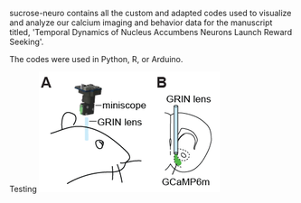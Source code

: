 sucrose-neuro contains all the custom and adapted codes used to visualize and analyze our calcium imaging and behavior data for the manuscript titled, 'Temporal Dynamics of Nucleus Accumbens Neurons Launch Reward Seeking'.

The codes were used in Python, R, or Arduino.

Testing
![test_image](/images/Miniscope%201.png)